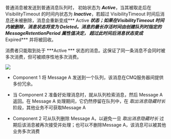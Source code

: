 普通消息被发送到普通消息队列时， 初始状态为 ***Active***，当其被取走后在 VisibilityTimeout 的时间内状态为 ***Inactive***，若超过 VisibilityTimeout 时间后消息还未被删除，消息会重新变成*** Active ***状态；如果在VisibilityTimeout 时间内被删除，消息状态将变为 ***Deleted***。消息的最长存活时间由创建队列时指定的 MessageRetentionPeriod 属性值决定， 超过此时间后消息状态变成*** Expired*** 并将被回收。

消费者只能取到处于 ***Active *** 状态的消息。这保证了同一条消息不会同时被多次消费，但可被顺序性地多次消费。

![](https://mccdn.qcloud.com/static/img/c6842c7b34226a86f34ab1ae18373499/image.jpg)

- Component 1 将 Message A 发送到一个队列，该消息在CMQ服务器间提供多份冗余。

- 当 Component 2 准备好处理消息时，就从队列检索消息，然后 Message A 返回。在 Message A 处理期间，它仍然停留在队列中，在 *取出消息隐藏时长* 阶段，其他业务不可获取Message A

- Component 2 可从队列删除 Message A，以避免一旦 *取出消息隐藏时长* 过期后该消息被再次接受并处理；也可以不删除Message A，该消息可以被其他业务多次消费